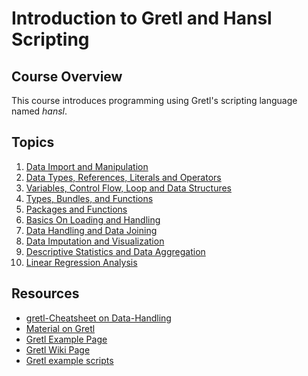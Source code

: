 # Introduction to Gretl and Hansl Scripting

## Course Overview
This course introduces programming using Gretl's scripting language named *hansl*.

## Topics

1) [Data Import and Manipulation](exercises/01/sheet_01.md)
2) [Data Types, References, Literals and Operators](exercises/02/sheet_02.md)
3) [Variables, Control Flow, Loop and Data Structures](exercises/03/sheet_03.md)
4) [Types, Bundles, and Functions](exercises/04/sheet_04.md)
5) [Packages and Functions](exercises/05/sheet_05.md)
6) [Basics On Loading and Handling](exercises/06/sheet_06.md)
7) [Data Handling and Data Joining](exercises/07/sheet_07.md)
8) [Data Imputation and Visualization](TBA)
9) [Descriptive Statistics and Data Aggregation](TBA)
10) [Linear Regression Analysis](TBA)

## Resources
- [gretl-Cheatsheet on Data-Handling](https://github.com/gretl-project/gretl_cheatsheet/blob/master/datahandling.pdf)
- [Material on Gretl](https://github.com/gretl-project/material-on-gretl)
- [Gretl Example Page](https://github.com/gretl-project/material-on-gretl/wiki)
- [Gretl Wiki Page](https://gretlwiki.econ.univpm.it/index.php/Main_Page)
- [Gretl example scripts](https://github.com/atecon/gretl_examples)

